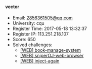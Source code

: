 #### vector  

* Email: 2856361505@qq.com  
* University: cqu  
* Register Time: 2017-05-18 13:32:37  
* Register IP: 113.251.218.107  
* Score: 650  
* Solved challenges: 
  * [[WEB] book-manage-system](https://github.com/SniperOJ/Challenges/blob/master/WEB/book-manage-system.json)  
  * [[WEB] sniperOJ-web-browser](https://github.com/SniperOJ/Challenges/blob/master/WEB/sniperOJ-web-browser.json)  
  * [[WEB] inject-again](https://github.com/SniperOJ/Challenges/blob/master/WEB/inject-again.json)  
